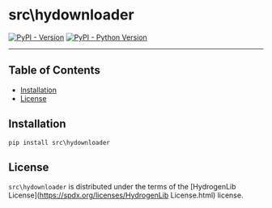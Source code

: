 # src\hydownloader

[![PyPI - Version](https://img.shields.io/pypi/v/src\hydownloader.svg)](https://pypi.org/project/src\hydownloader)
[![PyPI - Python Version](https://img.shields.io/pypi/pyversions/src\hydownloader.svg)](https://pypi.org/project/src\hydownloader)

-----

## Table of Contents

- [Installation](#installation)
- [License](#license)

## Installation

```console
pip install src\hydownloader
```

## License

`src\hydownloader` is distributed under the terms of the [HydrogenLib License](https://spdx.org/licenses/HydrogenLib License.html) license.
